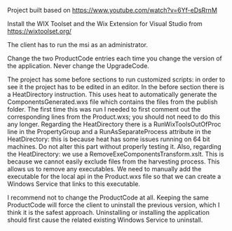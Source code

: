 ﻿Project built based on https://www.youtube.com/watch?v=6Yf-eDsRrnM

Install the WIX Toolset and the Wix Extension for Visual Studio from https://wixtoolset.org/

The client has to run the msi as an administrator.

Change the two ProductCode entries each time you change the version of the application. Never change the UpgradeCode.

The project has some before sections to run customized scripts: in order to see it the project has to be edited in an editor.
In the before section there is a HeatDirectory instruction. This uses heat to automatically generate the ComponentsGenerated.wxs file which contains the files from the publish folder. The first time this was run I needed to first comment out the corresponding lines from the Product.wxs; you should not need to do this any longer.
Regarding the HeatDirectory there is a RunWixToolsOutOfProc line in the PropertyGroup and a RunAsSeparateProcess attribute in the HeatDirectory: this is because heat has some issues running on 64 bit machines. Do not alter this part without properly testing it.
Also, regarding the HeatDirectory: we use a RemoveExeComponentsTransform.xslt. This is because we cannot easily exclude files from the harvesting process. This allows us to remove any executables. We need to manually add the executable for the local api in the Product.wxs file so that we can create a Windows Service that links to this executable.

I recommend not to change the ProductCode at all. Keeping the same ProductCode will force the client to uninstall the previous version, which I think it is the safest approach. Uninstalling or installing the application should first cause the related existing Windows Service to uninstall.